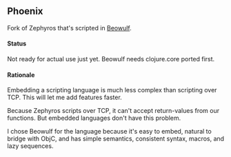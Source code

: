 ## Phoenix

Fork of Zephyros that's scripted in [Beowulf](https://github.com/sdegutis/beowulf).

#### Status

Not ready for actual use just yet. Beowulf needs clojure.core ported first.

#### Rationale

Embedding a scripting language is much less complex than scripting
over TCP. This will let me add features faster.

Because Zephyros scripts over TCP, it can't accept return-values from
our functions. But embedded languages don't have this problem.

I chose Beowulf for the language because it's easy to embed, natural
to bridge with ObjC, and has simple semantics, consistent syntax,
macros, and lazy sequences.
